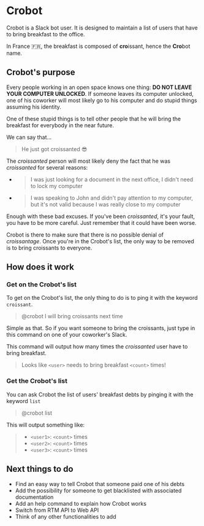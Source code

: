 # Crobot

Crobot is a Slack bot user. It is designed to maintain a list of users that have to bring breakfast to the office.

In France :fr:, the breakfast is composed of **cro**issant, hence the **Cro**bot name.

## Crobot's purpose

Every people working in an open space knows one thing: **DO NOT LEAVE YOUR COMPUTER UNLOCKED**. If someone leaves its computer unlocked, one of his coworker will most likely go to his computer and do stupid things assuming his identity.

One of these stupid things is to tell other people that he will bring the breakfast for everybody in the near future.

We can say that...

> He just got croissanted :sunglasses:

The *croissanted* person will most likely deny the fact that he was *croissanted* for several reasons:

- > I was just looking for a document in the next office, I didn't need to lock my computer

- > I was speaking to John and didn't pay attention to my computer, but it's not valid because I was really close to my computer

Enough with these bad excuses. If you've been *croissanted*, it's your fault, you have to be more careful. Just remember that it could have been worse.

Crobot is there to make sure that there is no possible denial of *croissantage*. Once you're in the Crobot's list, the only way to be removed is to bring croissants to everyone.

## How does it work

### Get on the Crobot's list

To get on the Crobot's list, the only thing to do is to ping it with the keyword `croissant`.

> @crobot I will bring croissants next time

Simple as that. So if you want someone to bring the croissants, just type in this command on one of your coworker's Slack.

This command will output how many times the *croissanted* user have to bring breakfast.

> Looks like `<user>` needs to bring breakfast `<count>` times!

### Get the Crobot's list
You can ask Crobot the list of users' breakfast debts by pinging it with the keyword `list`

> @crobot list

This will output something like:

> - `<user1>`: `<count>` times
> - `<user2>`: `<count>` times
> - `<user3>`: `<count>` times


## Next things to do
- Find an easy way to tell Crobot that someone paid one of his debts
- Add the possibility for someone to get blacklisted with associated documentation
- Add an help command to explain how Crobot works
- Switch from RTM API to Web API
- Think of any other functionalities to add
